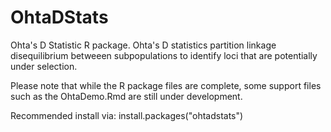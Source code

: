 # OhtaDStats
Ohta's D Statistic R package. Ohta's D statistics partition linkage disequilibrium
betweeen subpopulations to identify loci that are potentially under selection.

Please note that while the R package files are complete, some support files such
as the OhtaDemo.Rmd are still under development.

Recommended install via:
install.packages("ohtadstats")
